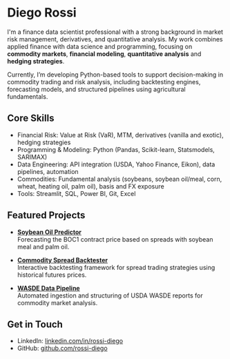 # Diego Rossi

I'm a finance data scientist professional with a strong background in market risk management, derivatives, and quantitative analysis. My work combines applied finance with data science and programming, focusing on **commodity markets**, **financial modeling**, **quantitative analysis** and **hedging strategies**.

Currently, I’m developing Python-based tools to support decision-making in commodity trading and risk analysis, including backtesting engines, forecasting models, and structured pipelines using agricultural fundamentals.

## Core Skills

- Financial Risk: Value at Risk (VaR), MTM, derivatives (vanilla and exotic), hedging strategies  
- Programming & Modeling: Python (Pandas, Scikit-learn, Statsmodels, SARIMAX)
- Data Engineering: API integration (USDA, Yahoo Finance, Eikon), data pipelines, automation  
- Commodities: Fundamental analysis (soybeans, soybean oil/meal, corn, wheat, heating oil, palm oil), basis and FX exposure  
- Tools: Streamlit, SQL, Power BI, Git, Excel

## Featured Projects

- [**Soybean Oil Predictor**](https://github.com/rossi-diego/soybean-oil-predictor)  
  Forecasting the BOC1 contract price based on spreads with soybean meal and palm oil.

- [**Commodity Spread Backtester**](https://github.com/rossi-diego/commodity-backtester)  
  Interactive backtesting framework for spread trading strategies using historical futures prices.

- [**WASDE Data Pipeline**](https://github.com/rossi-diego/usda-wasde-pipeline)  
  Automated ingestion and structuring of USDA WASDE reports for commodity market analysis.

## Get in Touch

- LinkedIn: [linkedin.com/in/rossi-diego](https://www.linkedin.com/in/rossi-diego)  
- GitHub: [github.com/rossi-diego](https://github.com/rossi-diego)  
